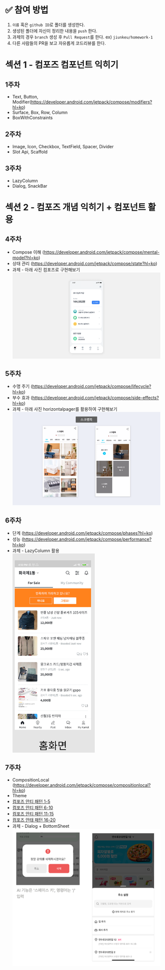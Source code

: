 # ✅ 참여 방법
1. `이름` 혹은 `github ID`로 폴더를 생성한다.
2. 생성된 폴더에 자신이 정리한 내용을 `push` 한다.
3. 과제의 경우 `branch` 생성 후 `Pull Request`를 한다. ex) `jiunkeu/homework-1`
4. 다른 사람들의 PR을 보고 자유롭게 코드리뷰를 한다.

# 섹션 1 - 컴포즈 컴포넌트 익히기

## 1주차

- Text, Button, Modifier(https://developer.android.com/jetpack/compose/modifiers?hl=ko)
- Surface, Box, Row, Column
- BoxWithConstraints

## 2주차

- Image, Icon, Checkbox, TextField, Spacer, Divider
- Slot Api, Scaffold

## 3주차

- LazyColumn
- Dialog, SnackBar

# 섹션 2 - 컴포즈 개념 익히기 + 컴포넌트 활용

## 4주차

- Compose 이해 (https://developer.android.com/jetpack/compose/mental-model?hl=ko)
- 상태 관리 (https://developer.android.com/jetpack/compose/state?hl=ko)
- 과제 - 아래 사진 컴포즈로 구현해보기   
![homework1.png](img/homework1.png)



## 5주차

- 수명 주기 (https://developer.android.com/jetpack/compose/lifecycle?hl=ko)
- 부수 효과 (https://developer.android.com/jetpack/compose/side-effects?hl=ko)
- 과제 - 아래 사진 horizontalpager를 활용하여 구현해보기   
![homework1.png](img/homework2.png)


## 6주차

- 단계 (https://developer.android.com/jetpack/compose/phases?hl=ko)
- 성능 (https://developer.android.com/jetpack/compose/performance?hl=ko)
- 과제 - LazyColumn 활용   
![homework3.png](img/homework3.png)


## 7주차

- CompositionLocal (https://developer.android.com/jetpack/compose/compositionlocal?hl=ko)
- Theme
- [컴포즈 안티 패턴 1-5](https://velog.io/@mraz3068/Jetpack-Compose-Top-20-mistakes-1-5)
- [컴포즈 안티 패턴 6-10](https://velog.io/@mraz3068/Jetpack-Compose-Top-20-mistakes-6-10)
- [컴포즈 안티 패턴 11-15](https://velog.io/@mraz3068/Jetpack-Compose-Top-20-mistakes-11-15)
- [컴포즈 안태 패턴 16-20](https://velog.io/@mraz3068/Jetpack-Compose-Top-20-mistakes-16-20)
- 과제 - Dialog + BottomSheet   
![img.png](img/homework4.png)
